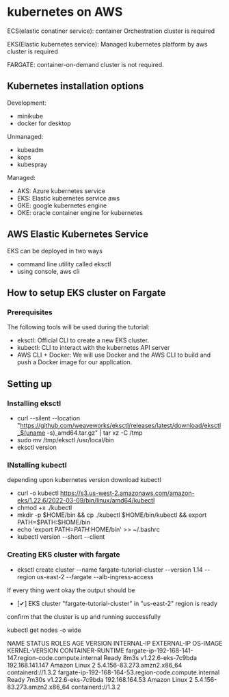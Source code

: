 # kubernetes on AWS
  ECS(elastic conatiner service):
  container Orchestration
  cluster is required

  EKS(Elastic kubernetes service):
  Managed kubernetes platform by aws
  cluster is required

  FARGATE:
  container-on-demand
  cluster is not required.

## Kubernetes installation options
  Development:
  * minikube
  * docker for desktop

  Unmanaged:
  * kubeadm
  * kops
  * kubespray
  
  Managed:
  * AKS: Azure kubernetes service
  * EKS: Elastic kubernetes service aws
  * GKE: google kubernetes engine
  * OKE: oracle container engine for kubernetes

## AWS Elastic Kubernetes Service
  EKS can be deployed in two ways
  * command line utility called eksctl
  * using console, aws cli

## How to setup EKS cluster on Fargate

### Prerequisites

  The following tools will be used during the tutorial:

  * eksctl: Official CLI to create a new EKS cluster.
  * kubectl: CLI to interact with the kubernetes API server
  * AWS CLI + Docker: We will use Docker and the AWS CLI to build and push a Docker image for our application.

##  Setting up

### Installing eksctl
  * curl --silent --location "https://github.com/weaveworks/eksctl/releases/latest/download/eksctl_$(uname -s)_amd64.tar.gz" | tar xz -C /tmp
  * sudo mv /tmp/eksctl /usr/local/bin
  * eksctl version

### INstalling kubectl

depending upon kubernetes version download kubectl

  * curl -o kubectl https://s3.us-west-2.amazonaws.com/amazon-eks/1.22.6/2022-03-09/bin/linux/amd64/kubectl 
  * chmod +x ./kubectl
  * mkdir -p $HOME/bin && cp ./kubectl $HOME/bin/kubectl && export PATH=$PATH:$HOME/bin
  * echo 'export PATH=$PATH:$HOME/bin' >> ~/.bashrc
  * kubectl version --short --client

### Creating EKS cluster with fargate

  * eksctl create cluster --name fargate-tutorial-cluster --version 1.14 --region us-east-2 --fargate --alb-ingress-access

If every thing went okay the output should be
  * [✔] EKS cluster "fargate-tutorial-cluster" in "us-east-2" region is ready
  
confirm that the cluster is up and running successfully

  kubectl get nodes -o wide

  NAME                                                    STATUS   ROLES    AGE     VERSION              INTERNAL-IP       EXTERNAL-IP   OS-IMAGE         KERNEL-VERSION                  CONTAINER-RUNTIME
fargate-ip-192-168-141-147.region-code.compute.internal Ready    <none>   8m3s    v1.22.6-eks-7c9bda   192.168.141.147   <none>        Amazon Linux 2   5.4.156-83.273.amzn2.x86_64   containerd://1.3.2
fargate-ip-192-168-164-53.region-code.compute.internal  Ready    <none>   7m30s   v1.22.6-eks-7c9bda   192.168.164.53    <none>        Amazon Linux 2   5.4.156-83.273.amzn2.x86_64   containerd://1.3.2
